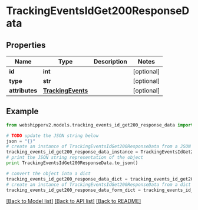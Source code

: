 # TrackingEventsIdGet200ResponseData


## Properties
Name | Type | Description | Notes
------------ | ------------- | ------------- | -------------
**id** | **int** |  | [optional] 
**type** | **str** |  | [optional] 
**attributes** | [**TrackingEvents**](TrackingEvents.md) |  | [optional] 

## Example

```python
from webshipperv2.models.tracking_events_id_get200_response_data import TrackingEventsIdGet200ResponseData

# TODO update the JSON string below
json = "{}"
# create an instance of TrackingEventsIdGet200ResponseData from a JSON string
tracking_events_id_get200_response_data_instance = TrackingEventsIdGet200ResponseData.from_json(json)
# print the JSON string representation of the object
print TrackingEventsIdGet200ResponseData.to_json()

# convert the object into a dict
tracking_events_id_get200_response_data_dict = tracking_events_id_get200_response_data_instance.to_dict()
# create an instance of TrackingEventsIdGet200ResponseData from a dict
tracking_events_id_get200_response_data_form_dict = tracking_events_id_get200_response_data.from_dict(tracking_events_id_get200_response_data_dict)
```
[[Back to Model list]](../README.md#documentation-for-models) [[Back to API list]](../README.md#documentation-for-api-endpoints) [[Back to README]](../README.md)


